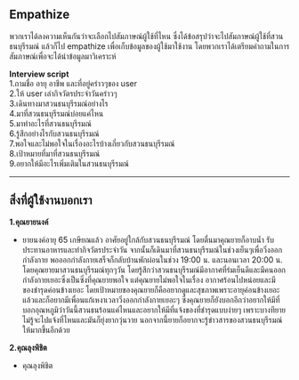 ## Empathize
พวกเราได้ลงความเห็นกันว่าจะเลือกไปสัมภาษณ์ผู้ใช้ที่ไหน ซึ่งได้ข้อสรุปว่าจะไปสัมภาษณ์ผู้ใช้ที่สวนธนบุรีรมณ์ แล้วก็ไป empathize เพื่อเก็บข้อมูลของผู้ใช้มาใช้งาน โดยพวกเราได้เตรียมคำถามในการสัมภาษณ์เพื่อจะได้นำข้อมูลมาวิเคราะห์

**Interview script** <br/>
1.ถามชื่อ อายุ อาชีพ และที่อยู่คร่าวๆของ user <br/>
2.ให้ user เล่ากิจวัตรประจำวันคร่าวๆ <br/>
3.เดินทางมาสวนธนบุรีรมณ์อย่างไร <br/>
4.มาที่สวนธนบุรีรมณ์บ่อยแค่ไหน <br/>
5.มาทำอะไรที่สวนธนบุรีรมณ์ <br/>
6.รู้สึกอย่างไรกับสวนธนบุรีรมณ์ <br/>
7.พอใจและไม่พอใจในเรื่องอะไรบ้างเกี่ยวกับสวนธนบุรีรมณ์ <br/>
8.เป้าหมายที่มาที่สวนธนบุรีรมณ์ <br/>
9.อยากให้มีอะไรเพิ่มเติมในสวนธนบุรีรมณ์ <br/>
<hr/>

## สิ่งที่ผู้ใช้งานบอกเรา
**1.คุณยายนงค์**
-  ยายนงค์อายุ 65 เกษียณแล้ว อาศัยอยู่ใกล้กับสวนธนบุรีรมณ์ โดยตื่นมาคุณยายก็อาบน้ำ รับประทานอาหารและทำกิจวัตรประจำวัน จากนั้นก็เดินมาที่สวนธนบุรีรมณ์ในช่วงเย็นๆเพื่อวิ่งออกกำลังกาย พอออกกำลังกายเสร็จก็กลับบ้านพักผ่อนในช่วง 19:00 น. และนอนเวลา 20:00 น. โดยคุณยายมาสวนธนบุรีรมณ์ทุกๆวัน โดยรู้สึกว่าสวนธนบุรีรมณ์มีอากาศที่ร่มเย็นดีและมีคนออกกำลังกายเยอะซึ่งเป็นซิ่งที่คุณยายพอใจ แต่คุณยายไม่พอใจในเรื่อง อากาศร้อนไปหน่อยและมีของชำรุดค่อนข้างเยอะ โดยเป้าหมายของคุณยายก็คืออยากดูและสุขภาพเพราะอายุค่อนข้างเยอะแล้วและก็อยากมีเพื่อนแก้เหงาเวลาวิ่งออกกำลังกายเยอะๆ ซึ่งคุณยายก็ยังบอกอีกว่าอยากให้มีที่บอกอุณหภูมิว่าวันนี้สวนธนร้อนแค่ไหนและอยากให้มีที่แจ้งของที่ชำรุดแบบง่ายๆ เพราะบางทียายไม่รู้จะไปแจ้งที่ไหนและมันก็ยุ่งยากวุ่นวาย นอกจากนี้ยายก็อยากจะรู้ข่าวสารของสวนธนบุรีรมณ์ให้มากขึ้นอีกด้วย

**2.คุณลุงพิชิต**
- คุณลุงพิชิต
